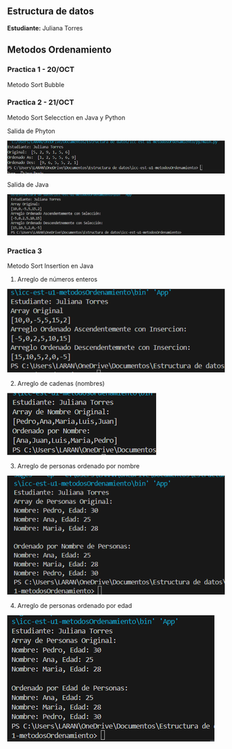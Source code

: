 
## Estructura de datos

**Estudiante:** Juliana Torres

## Metodos Ordenamiento

### Practica 1 - 20/OCT
Metodo Sort Bubble

### Practica 2 - 21/OCT
Metodo Sort Selecction en Java y Python

Salida de Phyton

![alt text](assets/sortSeleccionPython.png)

Salida de Java

![alt text](assets/sortSeleccionJava.png)

### Practica 3 

Metodo Sort Insertion en Java

1. Arreglo de números enteros

![alt text](assets/sortInsercionNumeros.png)

2. Arreglo de cadenas (nombres)

![alt text](assets/arregloCadenasNombres.png)

3. Arreglo de personas ordenado por nombre 

![alt text](assets/arregloPersonasNombre.png)

4. Arreglo de personas ordenado por edad

![alt text](assets/arregloPersonasEdad.png)